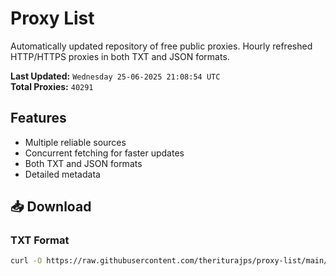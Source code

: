 # Proxy List

Automatically updated repository of free public proxies. Hourly refreshed HTTP/HTTPS proxies in both TXT and JSON formats.

**Last Updated:** `Wednesday 25-06-2025 21:08:54 UTC`  
**Total Proxies:** `40291`

## Features
- Multiple reliable sources
- Concurrent fetching for faster updates
- Both TXT and JSON formats
- Detailed metadata

## 📥 Download

### TXT Format
```bash
curl -O https://raw.githubusercontent.com/theriturajps/proxy-list/main/proxies.txt